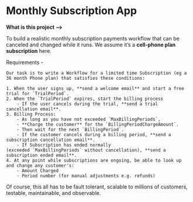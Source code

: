 # Monthly Subscription App

**What is this project —>**

To build a realistic monthly subscription payments workflow that can be canceled and changed while it runs. We assume it’s a **cell-phone plan subscription** here.

Requirements - 
    
    Our task is to write a Workflow for a limited time Subscription (eg a 36 month Phone plan) that satisfies these conditions:
    
    1. When the user signs up, **send a welcome email** and start a free trial for `TrialPeriod`.
    2. When the `TrialPeriod` expires, start the billing process
        - If the user cancels during the trial, **send a trial cancellation email**.
    3. Billing Process:
        - As long as you have not exceeded `MaxBillingPeriods`,
        - **Charge the customer** for the `BillingPeriodChargeAmount`.
        - Then wait for the next `BillingPeriod`.
        - If the customer cancels during a billing period, **send a subscription cancellation email**.
        - If Subscription has ended normally (exceeded `MaxBillingPeriods` without cancellation), **send a subscription ended email**.
    4. At any point while subscriptions are ongoing, be able to look up and change any customer's:
        - Amount Charged
        - Period number (for manual adjustments e.g. refunds)
    
  Of course, this all has to be fault tolerant, scalable to millions of customers, testable, maintainable, and observable.

